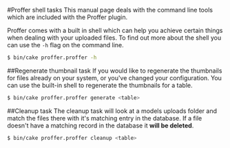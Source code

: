 #Proffer shell tasks
This manual page deals with the command line tools which are included with the Proffer plugin.

Proffer comes with a built in shell which can help you achieve certain things when dealing with your uploaded files. To 
find out more about the shell you can use the `-h` flag on the command line.

```bash
$ bin/cake proffer.proffer -h
```

##Regenerate thumbnail task
If you would like to regenerate the thumbnails for files already on your system, or you've changed your configuration. You
can use the built-in shell to regenerate the thumbnails for a table.

```bash
$ bin/cake proffer.proffer generate <table>
```

##Cleanup task
The cleanup task will look at a models uploads folder and match the files there with it's matching entry in the 
database. If a file doesn't have a matching record in the database it **will be deleted**.

```bash
$ bin/cake proffer.proffer cleanup <table>
```